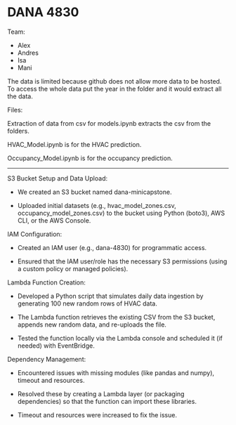 # DANA 4830

Team:

- Alex
- Andres
- Isa
- Mani

The data is limited because github does not allow more data to be hosted. To access the whole data put the year in the folder and it would extract all the data.

Files:

Extraction of data from csv for models.ipynb extracts the csv from the folders.

HVAC_Model.ipynb is for the HVAC prediction.

Occupancy_Model.ipynb is for the occupancy prediction.

---

S3 Bucket Setup and Data Upload:

- We created an S3 bucket named dana-minicapstone.

- Uploaded initial datasets (e.g., hvac_model_zones.csv, occupancy_model_zones.csv) to the bucket using Python (boto3), AWS CLI, or the AWS Console.

IAM Configuration:

- Created an IAM user (e.g., dana-4830) for programmatic access.

- Ensured that the IAM user/role has the necessary S3 permissions (using a custom policy or managed policies).

Lambda Function Creation:

- Developed a Python script that simulates daily data ingestion by generating 100 new random rows of HVAC data.

- The Lambda function retrieves the existing CSV from the S3 bucket, appends new random data, and re-uploads the file.

- Tested the function locally via the Lambda console and scheduled it (if needed) with EventBridge.

Dependency Management:

- Encountered issues with missing modules (like pandas and numpy), timeout and resources.

- Resolved these by creating a Lambda layer (or packaging dependencies) so that the function can import these libraries.

- Timeout and resources were increased to fix the issue.
